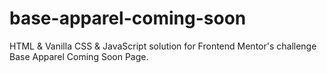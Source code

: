 # base-apparel-coming-soon
HTML &amp; Vanilla CSS &amp; JavaScript solution for Frontend Mentor's challenge Base Apparel Coming Soon Page.
